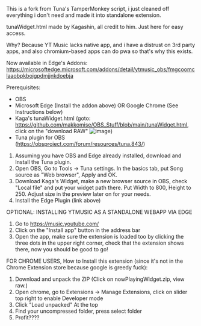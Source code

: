 This is a fork from Tuna's TamperMonkey script, i just cleaned off everything i don't need and made it into standalone extension.

tunaWidget.html made by Kagashin, all credit to him. Just here for easy access.

Why? Because YT Music lacks native app, and i have a distrust on 3rd party apps, and also chromium-based apps can do pwa so that's why this exists.

Now available in Edge's Addons: https://microsoftedge.microsoft.com/addons/detail/ytmusic_obs/fmgcoomclaaobpkbojgpdmjjnkdoebja

Prerequisites: 
- OBS
- Microsoft Edge (Install the addon above) OR Google Chrome (See Instructions below)
- Kaga's tunaWidget.html (goto: https://github.com/makkomise/OBS_Stuff/blob/main/tunaWidget.html, click on the "download RAW" ![image](https://github.com/user-attachments/assets/2bc62308-a177-4bfa-9b27-d718b212abbd))
- Tuna plugin for OBS (https://obsproject.com/forum/resources/tuna.843/)

1) Assuming you have OBS and Edge already installed, download and Install the Tuna plugin.
2) Open OBS, Go to Tools -> Tuna settings. In the basics tab, put Song source as "Web browser", Apply and OK.
3) Download Kaga's Widget, make a new browser source in OBS, check "Local file" and put your widget path there. Put Width to 800, Height to 250. Adjust size in the preview later on for your needs.
4) Install the Edge Plugin (link above)

OPTIONAL: INSTALLING YTMUSIC AS A STANDALONE WEBAPP VIA EDGE

1) Go to https://music.youtube.com/
2) Click on the "Install app" button in the address bar
3) Open the app, make sure the extension is loaded too by clicking the three dots in the upper right corner, check that the extension shows there, now you should be good to go!






FOR CHROME USERS, How to Install this extension (since it's not in the Chrome Extension store because google is greedy fuck):

1) Download and unpack the ZIP (Click on nowPlayingWidget.zip, view raw.)
2) Open chrome, go to Extensions -> Manage Extensions, click on slider top right to enable Developer mode
4) Click "Load unpacked" At the top
5) Find your uncompressed folder, press select folder
6) Profit????

